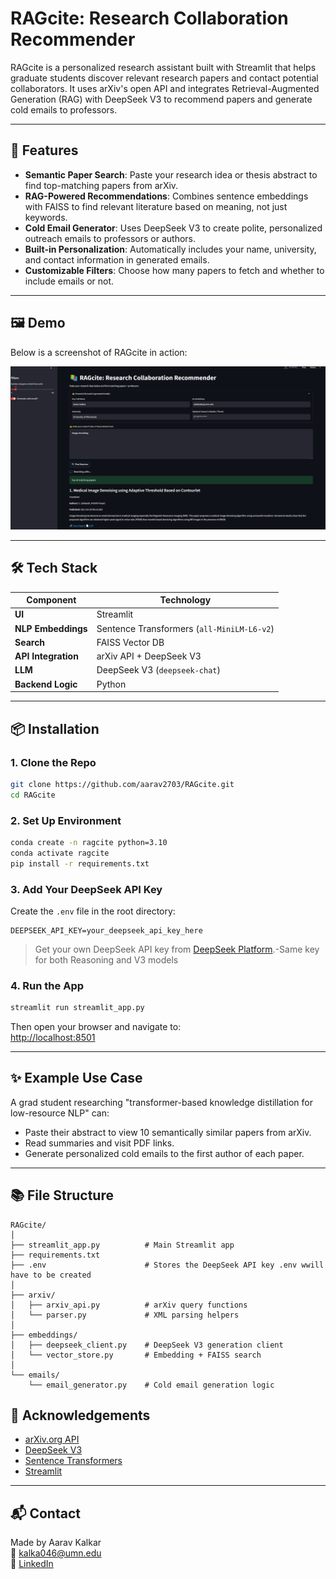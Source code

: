 

# RAGcite: Research Collaboration Recommender

RAGcite is a personalized research assistant built with Streamlit that helps graduate students discover relevant research papers and contact potential collaborators. It uses arXiv's open API and integrates Retrieval-Augmented Generation (RAG) with DeepSeek V3 to recommend papers and generate cold emails to professors.

---

## 🚀 Features

- **Semantic Paper Search**: Paste your research idea or thesis abstract to find top-matching papers from arXiv.
- **RAG-Powered Recommendations**: Combines sentence embeddings with FAISS to find relevant literature based on meaning, not just keywords.
- **Cold Email Generator**: Uses DeepSeek V3 to create polite, personalized outreach emails to professors or authors.
- **Built-in Personalization**: Automatically includes your name, university, and contact information in generated emails.
- **Customizable Filters**: Choose how many papers to fetch and whether to include emails or not.

---

## 🖼️ Demo

Below is a screenshot of RAGcite in action:

![RAGcite Screenshot](docs/demo.png)


---

## 🛠️ Tech Stack

| Component          | Technology                                   |
|--------------------|----------------------------------------------|
| **UI**             | Streamlit                                    |
| **NLP Embeddings** | Sentence Transformers (`all-MiniLM-L6-v2`)   |
| **Search**         | FAISS Vector DB                              |
| **API Integration**| arXiv API + DeepSeek V3                        |
| **LLM**            | DeepSeek V3 (`deepseek-chat`)                |
| **Backend Logic**  | Python                                       |

---

## 📦 Installation

### 1. Clone the Repo

```bash
git clone https://github.com/aarav2703/RAGcite.git
cd RAGcite
```

### 2. Set Up Environment

```bash
conda create -n ragcite python=3.10
conda activate ragcite
pip install -r requirements.txt
```

### 3. Add Your DeepSeek API Key

Create the `.env` file in the root directory:

```
DEEPSEEK_API_KEY=your_deepseek_api_key_here
```

> Get your own  DeepSeek API key from [DeepSeek Platform](https://platform.deepseek.com).-Same key for both Reasoning and V3 models

### 4. Run the App

```bash
streamlit run streamlit_app.py
```

Then open your browser and navigate to:  
[http://localhost:8501](http://localhost:8501)

---

## ✨ Example Use Case

A grad student researching "transformer-based knowledge distillation for low-resource NLP" can:

- Paste their abstract to view 10 semantically similar papers from arXiv.
- Read summaries and visit PDF links.
- Generate personalized cold emails to the first author of each paper.

---

## 📚 File Structure

```
RAGcite/
│
├── streamlit_app.py          # Main Streamlit app
├── requirements.txt
├── .env                      # Stores the DeepSeek API key .env wwill have to be created
│
├── arxiv/
│   ├── arxiv_api.py          # arXiv query functions
│   └── parser.py             # XML parsing helpers
│
├── embeddings/
│   ├── deepseek_client.py    # DeepSeek V3 generation client
│   └── vector_store.py       # Embedding + FAISS search
│
└── emails/
    └── email_generator.py    # Cold email generation logic
```



## 🤝 Acknowledgements

- [arXiv.org API](https://arxiv.org/help/api)
- [DeepSeek V3](https://platform.deepseek.com/)
- [Sentence Transformers](https://www.sbert.net/)
- [Streamlit](https://streamlit.io)

---

## 📬 Contact

Made by Aarav Kalkar  
📧 [kalka046@umn.edu](mailto:kalka046@umn.edu)  
🔗 [LinkedIn](https://linkedin.com/in/aaravkalkar)
```



